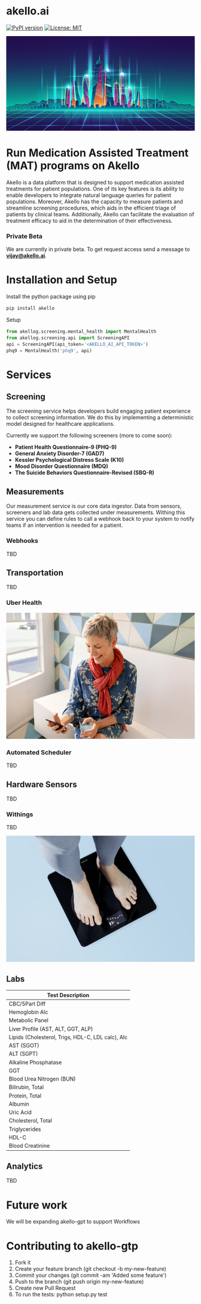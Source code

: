 # akello.ai
[![PyPI version](https://badge.fury.io/py/akellogpt.svg)](https://badge.fury.io/py/akellogpt)
[![License: MIT](https://img.shields.io/badge/License-MIT-yellow.svg)](https://opensource.org/licenses/MIT)


![Alt text](/banner.jpg "akello-gpt")

# Run Medication Assisted Treatment (MAT) programs on Akello
Akello is a data platform that is designed to support medication assisted treatments for patient populations. One of its key features is its ability to enable developers to integrate natural language queries for patient populations. Moreover, Akello has the capacity to measure patients and streamline screening procedures, which aids in the efficient triage of patients by clinical teams. Additionally, Akello can facilitate the evaluation of treatment efficacy to aid in the determination of their effectiveness.


### Private Beta
We are currently in private beta. To get request access send a message to **vijay@akello.ai**.


# Installation and Setup

Install the python package using pip
```bash
pip install akello
```

Setup
```python
from akellog.screening.mental_health import MentalHealth
from akellog.screening.api import ScreeningAPI
api = ScreeningAPI(api_token='<AKELLO_AI_API_TOKEN>')
phq9 = MentalHealth('phq9', api)
```

# Services

## Screening
The screening service helps developers build engaging patient experience to collect screening information. We do this by implementing a deterministic model designed for healthcare applications.

Currently we support the following screeners (more to come soon):
* **Patient Health Questionnaire-9 (PHQ-9)** 
* **General Anxiety Disorder-7 (GAD7)**
* **Kessler Psychological Distress Scale (K10)**
* **Mood Disorder Questionnaire (MDQ)**
* **The Suicide Behaviors Questionnaire-Revised (SBQ-R)**

## Measurements
Our measurement service is our core data ingestor. Data from sensors, screeners and lab data gets collected under measurements. Withing this service you can define rules to call a webhook back to your system to notify teams if an intervention is needed for a patient.

### Webhooks
TBD

## Transportation
TBD

### Uber Health
![Alt text](/uber.jpeg "uber")


### Automated Scheduler
TBD

## Hardware Sensors 
TBD

### Withings
TBD

![Alt text](/scale.png "withings")


## Labs


| Test Description |
|------------------|
| CBC/5Part Diff   |
| Hemoglobin Alc   |
| Metabolic Panel  |
| Liver Profile (AST, ALT, GGT, ALP)  |
| Lipids (Cholesterol, Trigs, HDL-C, LDL calc), Alc  |
| AST (SGOT)  |
| ALT (SGPT)  |
| Alkaline Phosphatase  |
| GGT  |
| Blood Urea Nitrogen (BUN)  |
| Bilirubin, Total  |
| Protein, Total  |
| Albumin  |
| Uric Acid  |
| Cholesterol, Total  |
| Triglycerides  |
| HDL-C  |
| Blood Creatinine  |


## Analytics
TBD

# Future work
We will be expanding akello-gpt to support Workflows

# Contributing to akello-gtp
1. Fork it
2. Create your feature branch (git checkout -b my-new-feature)
3. Commit your changes (git commit -am 'Added some feature')
4. Push to the branch (git push origin my-new-feature)
5. Create new Pull Request
6. To run the tests: python setup.py test
